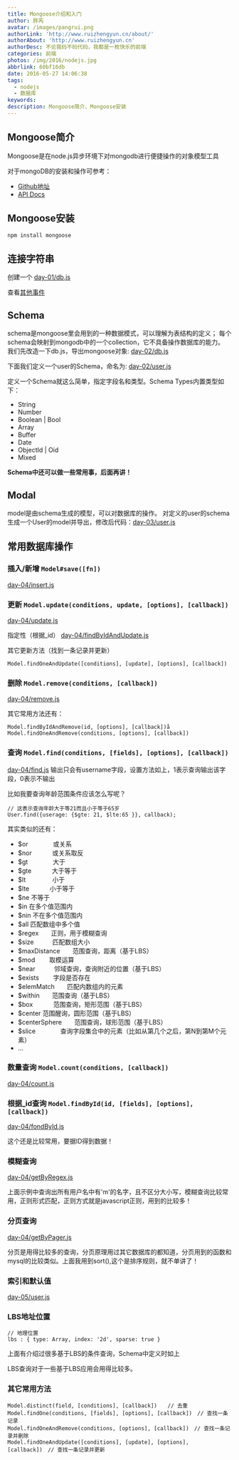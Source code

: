 ```yaml
---
title: Mongoose介绍和入门
author: 胖芮
avatar: /images/pangrui.png
authorLink: 'http://www.ruizhengyun.cn/about/'
authorAbout: 'http://www.ruizhengyun.cn'
authorDesc: 不论我码不码代码，我都是一枚快乐的前端
categories: 前端
photos: /img/2016/nodejs.jpg
abbrlink: 60bf16db
date: 2016-05-27 14:06:38
tags: 
  - nodejs
  - 数据库
keywords:
description: Mongoose简介、Mongoose安装
---
```


## Mongoose简介
Mongoose是在node.js异步环境下对mongodb进行便捷操作的对象模型工具

对于mongoDB的安装和操作可参考：
* [Github地址](https://github.com/Automattic/mongoose)
* [API Docs](http://mongoosejs.com/docs/guide.html)


## Mongoose安装
```
npm install mongoose
```

## 连接字符串
创建一个 [day-01/db.js](https://github.com/ruizhengyun/mongoose-lesson/blob/master/day-01/db.js)

查看[其他事件](http://mongoosejs.com/docs/api.html#connection_Connection)


## Schema
schema是mongoose里会用到的一种数据模式，可以理解为表结构的定义；
每个schema会映射到mongodb中的一个collection，它不具备操作数据库的能力。
我们先改造一下db.js，导出mongoose对象: [day-02/db.js](https://github.com/ruizhengyun/mongoose-lesson/blob/master/day-02/db.js)

下面我们定义一个user的Schema，命名为: [day-02/user.js](https://github.com/ruizhengyun/mongoose-lesson/blob/master/day-02/user.js)

定义一个Schema就这么简单，指定字段名和类型。Schema Types内置类型如下：
* String
* Number
* Boolean | Bool
* Array
* Buffer
* Date
* ObjectId | Oid
* Mixed

**Schema中还可以做一些常用事，后面再讲！**


## Modal
model是由schema生成的模型，可以对数据库的操作。
对定义的user的schema生成一个User的model并导出，修改后代码：[day-03/user.js](https://github.com/ruizhengyun/mongoose-lesson/blob/master/day-03/user.js)


## 常用数据库操作
### 插入/新增 `Model#save([fn])`
[day-04/insert.js](https://github.com/ruizhengyun/mongoose-lesson/blob/master/day-04/insert.js)

### 更新 `Model.update(conditions, update, [options], [callback])`
[day-04/update.js](https://github.com/ruizhengyun/mongoose-lesson/blob/master/day-04/update.js)

指定性（根据_id）
[day-04/findByIdAndUpdate.js](https://github.com/ruizhengyun/mongoose-lesson/blob/master/day-04/findByIdAndUpdate.js)

其它更新方法（找到一条记录并更新）
```
Model.findOneAndUpdate([conditions], [update], [options], [callback])
```

### 删除 `Model.remove(conditions, [callback])`

[day-04/remove.js](https://github.com/ruizhengyun/mongoose-lesson/blob/master/day-04/remove.js)

其它常用方法还有： 
```
Model.findByIdAndRemove(id, [options], [callback])å
Model.findOneAndRemove(conditions, [options], [callback])
```

### 查询 `Model.find(conditions, [fields], [options], [callback])`
[day-04/find.js](https://github.com/ruizhengyun/mongoose-lesson/blob/master/day-04/find.js)
输出只会有username字段，设置方法如上，1表示查询输出该字段，0表示不输出

比如我要查询年龄范围条件应该怎么写呢？
```
// 这表示查询年龄大于等21而且小于等于65岁
User.find({userage: {$gte: 21, $lte:65 }}, callback);
```
其实类似的还有：　
* $or　　　　或关系
* $nor　　　 或关系取反
* $gt　　　　大于
* $gte　　　 大于等于
* $lt　　　　 小于
* $lte　　　  小于等于
* $ne            不等于
* $in             在多个值范围内
* $nin           不在多个值范围内
* $all            匹配数组中多个值
* $regex　　正则，用于模糊查询
* $size　　　匹配数组大小
* $maxDistance　　范围查询，距离（基于LBS）
* $mod　　   取模运算
* $near　　　邻域查询，查询附近的位置（基于LBS）
* $exists　　  字段是否存在
* $elemMatch　　匹配内数组内的元素
* $within　　范围查询（基于LBS）
* $box　　　 范围查询，矩形范围（基于LBS）
* $center       范围醒询，圆形范围（基于LBS）
* $centerSphere　　范围查询，球形范围（基于LBS）
* $slice　　　　查询字段集合中的元素（比如从第几个之后，第N到第M个元素）
* ...

### 数量查询 `Model.count(conditions, [callback])`
[day-04/count.js](https://github.com/ruizhengyun/mongoose-lesson/blob/master/day-04/count.js)


### 根据_id查询 `Model.findById(id, [fields], [options], [callback])`
[day-04/fondById.js](https://github.com/ruizhengyun/mongoose-lesson/blob/master/day-04/fondById.js)

这个还是比较常用，要据ID得到数据！　　

### 模糊查询
[day-04/getByRegex.js](https://github.com/ruizhengyun/mongoose-lesson/blob/master/day-04/getByRegex.js)

上面示例中查询出所有用户名中有'm'的名字，且不区分大小写，模糊查询比较常用，正则形式匹配，正则方式就是javascript正则，用到的比较多！

### 分页查询
[day-04/getByPager.js](https://github.com/ruizhengyun/mongoose-lesson/blob/master/day-04/getByPager.js)

分页是用得比较多的查询，分页原理用过其它数据库的都知道，分页用到的函数和mysql的比较类似。上面我用到sort(),这个是排序规则，就不单讲了！

### 索引和默认值
[day-05/user.js](https://github.com/ruizhengyun/mongoose-lesson/blob/master/day-05/user.js)

### LBS地址位置
```
// 地理位置
lbs : { type: Array, index: '2d', sparse: true }   
```
上面有介绍过很多基于LBS的条件查询，Schema中定义时如上

LBS查询对于一些基于LBS应用会用得比较多。

### 其它常用方法
```
Model.distinct(field, [conditions], [callback])　　// 去重
Model.findOne(conditions, [fields], [options], [callback])　// 查找一条记录
Model.findOneAndRemove(conditions, [options], [callback])　// 查找一条记录并删除
Model.findOneAndUpdate([conditions], [update], [options], [callback])　// 查找一条记录并更新
```

[](http://www.cnblogs.com/zhongweiv/p/mongoose.html)